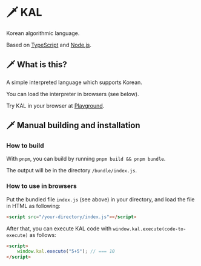 # 🗡️ KAL

Korean algorithmic language.

Based on [TypeScript][ts] and [Node.js][node].

[ts]: https://www.typescriptlang.org/
[node]: https://nodejs.org/



## 🗡️ What is this?

A simple interpreted language which supports Korean.

You can load the interpreter in browsers (see below).

Try KAL in your browser at [Playground][playground].

[playground]: https://kal-playground.rooi.dev/



## 🗡️ Manual building and installation

### How to build

With `pnpm`, you can build by running `pnpm build && pnpm bundle`.

The output will be in the directory `/bundle/index.js`.



### How to use in browsers

Put the bundled file `index.js` (see above) in your directory, and load the file in HTML as following:

```HTML
<script src="/your-directory/index.js"></script>
```

After that, you can execute KAL code with `window.kal.execute(code-to-execute)` as follows:

```HTML
<script>
    window.kal.execute("5+5"); // === 10
</script>
```
